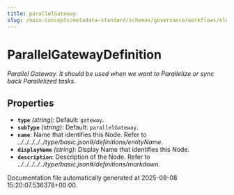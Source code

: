 ```yaml
---
title: parallelGateway
slug: /main-concepts/metadata-standard/schemas/governance/workflows/elements/nodes/gateway/parallelgateway
---
```


# ParallelGatewayDefinition

*Parallel Gateway. It should be used when we want to Parallelize or sync back Parallelized tasks.*

## Properties

- **`type`** *(string)*: Default: `gateway`.
- **`subType`** *(string)*: Default: `parallelGateway`.
- **`name`**: Name that identifies this Node. Refer to *../../../../../type/basic.json#/definitions/entityName*.
- **`displayName`** *(string)*: Display Name that identifies this Node.
- **`description`**: Description of the Node. Refer to *../../../../../type/basic.json#/definitions/markdown*.


Documentation file automatically generated at 2025-08-08 15:20:07.536378+00:00.
